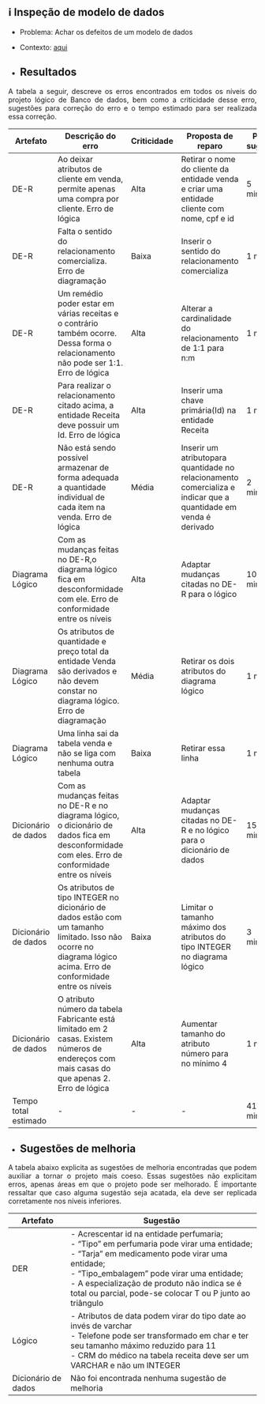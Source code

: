 ## ℹ️ Inspeção de modelo de dados

- Problema: Achar os defeitos de um modelo de dados
- Contexto: [aqui](https://aprender.ead.unb.br/pluginfile.php/590584/mod_resource/content/1/Contexto_TBL1_Fase3.pdf)

- ## Resultados

<p align="justify">A tabela a seguir, descreve os erros encontrados em todos os níveis do projeto lógico de Banco de dados, bem como a criticidade desse erro, sugestões para correção do erro e o tempo estimado para ser realizada essa correção.

| Artefato             | Descrição do erro                                                                                                                                                 | Criticidade | Proposta de reparo                                                                                               | Prazo sugerido |
|----------------------|-------------------------------------------------------------------------------------------------------------------------------------------------------------------|-------------|------------------------------------------------------------------------------------------------------------------|----------------|
| DE-R                 | Ao deixar atributos de cliente em venda, permite apenas uma compra por cliente. Erro de lógica                                                                    | Alta        | Retirar o nome do cliente da entidade venda e criar uma entidade cliente com nome, cpf e id                      | 5 minutos      |
| DE-R                 | Falta o sentido do relacionamento comercializa. Erro de diagramação                                                                                               | Baixa       | Inserir o sentido do relacionamento comercializa                                                                 | 1 minuto       |
| DE-R                 | Um remédio poder estar em várias receitas e o contrário também ocorre. Dessa forma o relacionamento não pode ser 1:1. Erro de lógica                              | Alta        | Alterar a cardinalidade do relacionamento de 1:1 para n:m                                                        | 1 minuto       |
| DE-R                 | Para realizar o relacionamento citado acima, a entidade Receita deve possuir um Id. Erro de lógica                                                                | Alta        | Inserir uma chave primária(Id) na entidade Receita                                                               | 1 minuto       |
| DE-R                 | Não está sendo possível armazenar de forma adequada a quantidade individual de cada item na venda. Erro de lógica                                                 | Média       | Inserir um atributopara quantidade no relacionamento comercializa e indicar que a quantidade em venda é derivado | 2 minutos      |
| Diagrama Lógico      | Com as mudanças feitas no DE-R,o diagrama lógico fica em desconformidade com ele. Erro de conformidade entre os níveis                                            | Alta        | Adaptar mudanças citadas no DE-R para o lógico                                                                   | 10 minutos     |
| Diagrama Lógico      | Os atributos de quantidade e preço total da entidade Venda são derivados e não devem constar no diagrama lógico. Erro de diagramação                              | Média       | Retirar os dois atributos do diagrama lógico                                                                     | 1 minuto       |
| Diagrama Lógico      | Uma linha sai da tabela venda e não se liga com nenhuma outra tabela                                                                                              | Baixa       | Retirar essa linha                                                                                               | 1 minuto       |
| Dicionário de dados  | Com as mudanças feitas no DE-R e no diagrama lógico, o dicionário de dados fica em desconformidade com eles. Erro de conformidade entre os níveis                 | Alta        | Adaptar mudanças citadas no DE-R e no lógico para o dicionário de dados                                          | 15 minutos     |
| Dicionário de dados  | Os atributos de tipo INTEGER no dicionário de dados estão com um tamanho limitado. Isso não ocorre no diagrama lógico acima. Erro de conformidade entre os níveis | Baixa       | Limitar o tamanho máximo dos atributos do tipo INTEGER no diagrama lógico                                        | 3 minutos      |
| Dicionário de dados  | O atributo número da tabela Fabricante está limitado em 2 casas. Existem números de endereços com mais casas do que apenas 2. Erro de lógica                      | Alta        | Aumentar tamanho do atributo número para no mínimo 4                                                             | 1 minuto       |
| Tempo total estimado | -                                                                                                                                                                 | -           | -                                                                                                                | 41 minutos     |


- ## Sugestões de melhoria
<p align="justify">A tabela abaixo explicita as sugestões de melhoria encontradas que podem auxiliar a tornar o projeto mais coeso. Essas sugestões não explicitam erros, apenas áreas em que o projeto pode ser melhorado. É importante ressaltar que caso alguma sugestão seja acatada, ela deve ser replicada corretamente nos níveis inferiores.

Artefato | Sugestão|
------|------|
DER|- Acrescentar id na entidade perfumaria;<br>- “Tipo” em perfumaria pode virar uma entidade;<br>- “Tarja” em medicamento pode virar uma entidade;<br>- “Tipo_embalagem” pode virar uma entidade;<br>- A especialização de produto não indica se é total ou parcial, pode-se colocar T ou P junto ao triângulo|
Lógico|- Atributos de data podem virar do tipo date ao invés de varchar<br>- Telefone pode ser transformado em char e ter seu tamanho máximo reduzido para 11<br>- CRM do médico na tabela receita deve ser um VARCHAR e não um INTEGER|
Dicionário de dados|Não foi encontrada nenhuma sugestão de melhoria|
